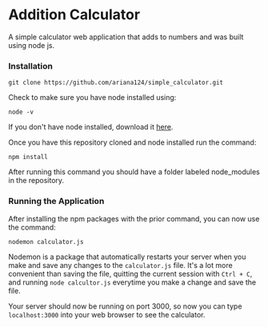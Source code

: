 # Addition Calculator

A simple calculator web application that adds to numbers and  was built using node js.

### Installation

`git clone https://github.com/ariana124/simple_calculator.git`

Check to make sure you have node installed using:

`node -v`

If you don't have node installed, download it [here](https://nodejs.org/en/download/).

Once you have this repository cloned and node installed run the command:

`npm install`

After running this command you should have a folder labeled node_modules in the repository.

### Running the Application

After installing the npm packages with the prior command, you can now use the command:

`nodemon calculator.js`

Nodemon is a package that automatically restarts your server when you make and save any changes to the `calculator.js` file. It's a lot more convenient than saving the file, quitting the current session with `Ctrl + C`, and running `node calcultor.js` everytime you make a change and save the file.

Your server should now be running on port 3000, so now you can type `localhost:3000` into your web browser to see the calculator.
